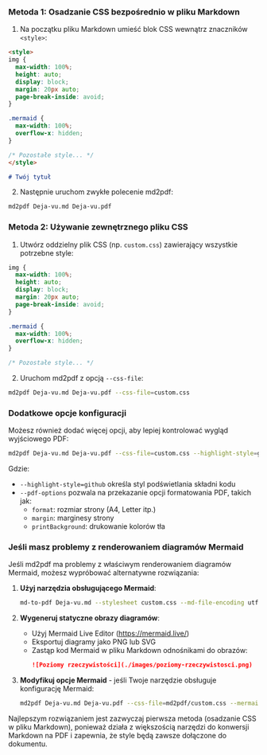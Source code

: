 ### Metoda 1: Osadzanie CSS bezpośrednio w pliku Markdown

1. Na początku pliku Markdown umieść blok CSS wewnątrz znaczników `<style>`:

```markdown
<style>
img {
  max-width: 100%;
  height: auto;
  display: block;
  margin: 20px auto;
  page-break-inside: avoid;
}

.mermaid {
  max-width: 100%;
  overflow-x: hidden;
}

/* Pozostałe style... */
</style>

# Twój tytuł
```

2. Następnie uruchom zwykłe polecenie md2pdf:

```bash
md2pdf Deja-vu.md Deja-vu.pdf
```

### Metoda 2: Używanie zewnętrznego pliku CSS

1. Utwórz oddzielny plik CSS (np. `custom.css`) zawierający wszystkie potrzebne style:

```css
img {
  max-width: 100%;
  height: auto;
  display: block;
  margin: 20px auto;
  page-break-inside: avoid;
}

.mermaid {
  max-width: 100%;
  overflow-x: hidden;
}

/* Pozostałe style... */
```

2. Uruchom md2pdf z opcją `--css-file`:

```bash
md2pdf Deja-vu.md Deja-vu.pdf --css-file=custom.css
```

### Dodatkowe opcje konfiguracji

Możesz również dodać więcej opcji, aby lepiej kontrolować wygląd wyjściowego PDF:

```bash
md2pdf Deja-vu.md Deja-vu.pdf --css-file=custom.css --highlight-style=github --pdf-options='{"format": "A4", "margin": "20mm", "printBackground": true}'
```

Gdzie:
- `--highlight-style=github` określa styl podświetlania składni kodu
- `--pdf-options` pozwala na przekazanie opcji formatowania PDF, takich jak:
  - `format`: rozmiar strony (A4, Letter itp.)
  - `margin`: marginesy strony
  - `printBackground`: drukowanie kolorów tła

### Jeśli masz problemy z renderowaniem diagramów Mermaid

Jeśli md2pdf ma problemy z właściwym renderowaniem diagramów Mermaid, możesz wypróbować alternatywne rozwiązania:

1. **Użyj narzędzia obsługującego Mermaid**:
   ```bash
   md-to-pdf Deja-vu.md --stylesheet custom.css --md-file-encoding utf-8 --highlight-style github
   ```

2. **Wygeneruj statyczne obrazy diagramów**:
   - Użyj Mermaid Live Editor (https://mermaid.live/)
   - Eksportuj diagramy jako PNG lub SVG
   - Zastąp kod Mermaid w pliku Markdown odnośnikami do obrazów:
     ```markdown
     ![Poziomy rzeczywistości](./images/poziomy-rzeczywistosci.png)
     ```

3. **Modyfikuj opcje Mermaid** - jeśli Twoje narzędzie obsługuje konfigurację Mermaid:
   ```bash
   md2pdf Deja-vu.md Deja-vu.pdf --css-file=md2pdf/custom.css --mermaid-options='{"theme":"neutral","securityLevel":"loose"}'
   ```

Najlepszym rozwiązaniem jest zazwyczaj pierwsza metoda (osadzanie CSS w pliku Markdown), ponieważ działa z większością narzędzi do konwersji Markdown na PDF i zapewnia, że style będą zawsze dołączone do dokumentu.